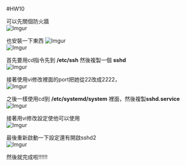 #HW10  
  
可以先關個防火牆  
![Imgur](https://i.imgur.com/f2727Sw.png)  
  
也安裝一下東西 
![Imgur](https://i.imgur.com/B34YLi3.png)  
![Imgur](https://i.imgur.com/OcwZiOT.png)

首先要用cd指令先到 **/etc/ssh** 然後複製一個 **sshd**  
![Imgur](https://i.imgur.com/0HI42u9.png)  
  
接著使用vi修改裡面的port把她從22改成2222，  
![Imgur](https://i.imgur.com/IRrIGPL.png)  
  
之後一樣使用cd到 **/etc/systemd/system** 裡面，然後複製**sshd.service**  
![Imgur](https://i.imgur.com/7W6ccAO.png)  
  
接著用vi修改設定使他可以使用  
![Imgur](https://i.imgur.com/nJXlkHm.png)  
  
最後重新啟動一下設定還有開啟sshd2  
![Imgur](https://i.imgur.com/OcwZiOT.png)  
  
然後就完成啦!!!!!!  


